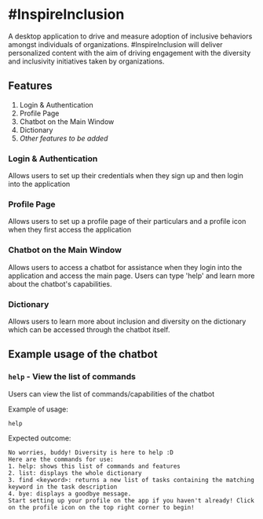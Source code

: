 # #InspireInclusion
A desktop application to drive and measure adoption of inclusive behaviors amongst individuals of organizations.
#InspireInclusion will deliver personalized content with the aim of driving engagement with the diversity and inclusivity initiatives taken by organizations.

## Features
1. Login & Authentication
2. Profile Page 
3. Chatbot on the Main Window
4. Dictionary
5. _Other features to be added_

### Login & Authentication

Allows users to set up their credentials when they sign up and then login into the application

### Profile Page 

Allows users to set up a profile page of their particulars and a profile icon when they first access the application

### Chatbot on the Main Window

Allows users to access a chatbot for assistance when they login into the application and access the main page. Users can type 'help'
and learn more about the chatbot's capabilities.

### Dictionary

Allows users to learn more about inclusion and diversity on the dictionary which can be accessed through the chatbot itself.


## Example usage of the chatbot

### `help` - View the list of commands

Users can view the list of commands/capabilities of the chatbot

Example of usage:

`help`

Expected outcome:
```
No worries, buddy! Diversity is here to help :D
Here are the commands for use:
1. help: shows this list of commands and features
2. list: displays the whole dictionary
3. find <keyword>: returns a new list of tasks containing the matching keyword in the task description
4. bye: displays a goodbye message.
Start setting up your profile on the app if you haven't already! Click on the profile icon on the top right corner to begin!
```
